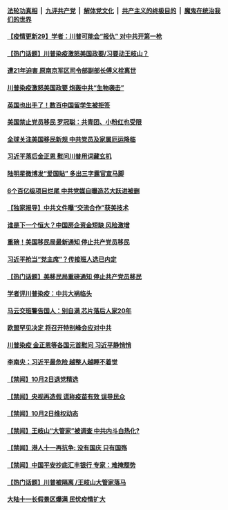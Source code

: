 

####  [法轮功真相](../../../../basic/blob/master/README.md?t=10042202) &nbsp;|&nbsp; [九评共产党](../../../../9ping.md/blob/master/README.md?t=10042202) &nbsp;|&nbsp; [解体党文化](../../../../jtdwh.md/blob/master/README.md?t=10042202)  &nbsp;|&nbsp; [共产主义的终极目的](../../../../gczydzjmd.md/blob/master/README.md?t=10042202) &nbsp;|&nbsp; [魔鬼在统治我们的世界](../../../../mgztzwmdsj.md/blob/master/README.md?t=10042202) 

#### [【疫情更新29】学者：川普可能会“报仇” 对中共开第一枪](../pages/prog204/a102944962.md?t=10042202) 

#### [【热门话题】川普染疫激怒美国政要/习要动王岐山？](../pages/prog204/a102955822.md?t=10042202) 

#### [遭21年迫害 原南京军区司令部副部长傅义栓离世](../pages/prog204/a102950442.md?t=10042202) 

#### [川普染疫激怒美国政要 炮轰中共“生物袭击”](../pages/prog204/a102955750.md?t=10042202) 

#### [英国也出手了！数百中国留学生被拒签](../pages/prog204/a102955719.md?t=10042202) 

#### [美国禁止党员移民 罗冠聪：共青团、小粉红也受限](../pages/prog204/a102955673.md?t=10042202) 

#### [全球关注美国移民新规 中共党员及家属厄运降临](../pages/prog204/a102955668.md?t=10042202) 

#### [习近平落后金正恩 慰问川普用词藏玄机](../pages/prog204/a102955621.md?t=10042202) 

#### [陆明星微博发“爱国贴” 多出三字露官宣马脚](../pages/prog204/a102955470.md?t=10042202) 

#### [6个百亿级项目烂尾 中共党媒自曝造芯大跃进被删](../pages/prog204/a102955497.md?t=10042202) 


#### [【独家报导】中共文件曝“交流合作”获美技术](../pages/prog204/a102955453.md?t=10042202) 

#### [谁是下一个恒大？中国房企资金短缺 风险激增](../pages/prog204/a102955455.md?t=10042202) 

#### [重磅！美国移民局最新通知 停止共产党员移民](../pages/prog204/a102955054.md?t=10042202) 

#### [习近平抢当“党主席”？传接班人选已内定](../pages/prog204/a102955098.md?t=10042202) 

#### [【热门话题】美移民局重磅通知 停止共产党员移民](../pages/prog204/a102955072.md?t=10042202) 

#### [学者评川普染疫：中共大祸临头](../pages/prog204/a102955044.md?t=10042202) 

#### [马云交班警告国人：别自满 芯片落后人家20年](../pages/prog204/a102954986.md?t=10042202) 

#### [欧盟罕见决定 将召开特别峰会应对中共](../pages/prog204/a102954942.md?t=10042202) 

#### [川普染疫 金正恩等各国元首慰问 习近平静悄悄](../pages/prog204/a102954881.md?t=10042202) 

#### [李南央：习近平最危险 越整人越睡不着觉](../pages/prog204/a102954857.md?t=10042202) 


#### [【禁闻】10月2日退党精选](../pages/prog204/a102954786.md?t=10042202) 

#### [【禁闻】央视再造假 谎称疫苗有效 误导民众](../pages/prog204/a102954781.md?t=10042202) 

#### [【禁闻】10月2日维权动态](../pages/prog204/a102954765.md?t=10042202) 

#### [【禁闻】王岐山“大管家”被调查 中共内斗白热化?](../pages/prog204/a102954735.md?t=10042202) 

#### [【禁闻】港人十一再抗争: 没有国庆 只有国殇](../pages/prog204/a102954694.md?t=10042202) 

#### [【禁闻】中国平安抄底汇丰银行 专家：难掩颓势](../pages/prog204/a102954678.md?t=10042202) 

#### [【热门话题】川普被隔离 /王岐山大管家落马](../pages/prog204/a102954250.md?t=10042202) 

#### [大陆十一长假景区爆满 民忧疫情扩大](../pages/prog204/a102954240.md?t=10042202) 

